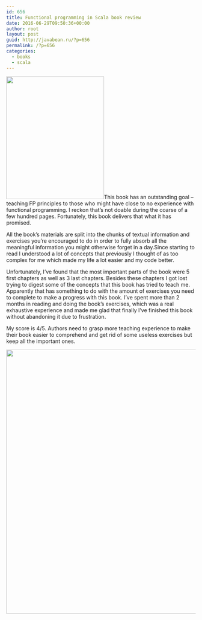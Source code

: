 ```yaml
---
id: 656
title: Functional programming in Scala book review
date: 2016-06-29T09:50:36+00:00
author: root
layout: post
guid: http://javabean.ru/?p=656
permalink: /?p=656
categories:
  - books
  - scala
---
```

<img class="alignleft" src="https://images-na.ssl-images-amazon.com/images/I/41C%2BoHAw-fL._SX258_BO1,204,203,200_.jpg" width="260" height="325" />This book has an outstanding goal &#8211; teaching FP principles to those who might have close to no experience with functional programming. I reckon that&#8217;s not doable during the coarse of a few hundred pages. Fortunately, this book delivers that what it has promised.

All the book&#8217;s materials are split into the chunks of textual information and exercises you&#8217;re encouraged to do in order to fully absorb all the meaningful information you might otherwise forget in a day.Since starting to read I understood a lot of concepts that previously I thought of as too complex for me which made my life a lot easier and my code better.

Unfortunately, I&#8217;ve found that the most important parts of the book were 5 first chapters as well as 3 last chapters. Besides these chapters I got lost trying to digest some of the concepts that this book has tried to teach me. Apparently that has something to do with the amount of exercises you need to complete to make a progress with this book. I&#8217;ve spent more than 2 months in reading and doing the book&#8217;s exercises, which was a real exhaustive experience and made me glad that finally I&#8217;ve finished this book without abandoning it due to frustration.

My score is 4/5. Authors need to grasp more teaching experience to make their book easier to comprehend and get rid of some useless exercises but keep all the important ones.

<img class="alignnone" src="https://bookishtemptations.files.wordpress.com/2014/03/4-stars.png" width="3000" height="700" />

&nbsp;